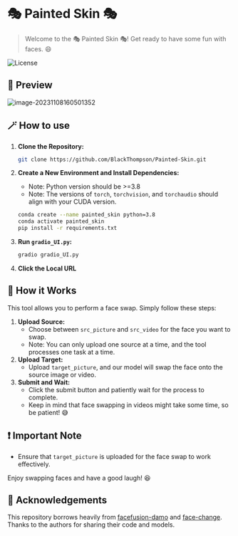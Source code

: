 # 🎭 Painted Skin 🎭

> Welcome to the 🎭 Painted Skin 🎭! Get ready to have some fun with faces. 😄

 ![License](https://img.shields.io/badge/license-Apache2.0-blue)

## 🐾 Preview

![image-20231108160501352](https://black-thompson.oss-cn-beijing.aliyuncs.com/img/image-20231108160501352.png)



## 🪄 How to use

1. **Clone the Repository:**
    
    ```bash
    git clone https://github.com/BlackThompson/Painted-Skin.git
    ```
    
2. **Create a New Environment and Install Dependencies:**
    
    - Note: Python version should be >=3.8
    - Note: The versions of `torch`, `torchvision`, and `torchaudio` should align with your CUDA version.
    
    ```bash
    conda create --name painted_skin python=3.8
    conda activate painted_skin
    pip install -r requirements.txt 
    ```
    
3. **Run `gradio_UI.py`:**
    ```bash
    gradio gradio_UI.py
    ```

4. **Click the Local URL**

## 🦾 How it Works

This tool allows you to perform a face swap. Simply follow these steps:

1. **Upload Source:**
   - Choose between `src_picture` and `src_video` for the face you want to swap.
   - Note: You can only upload one source at a time, and the tool processes one task at a time.
2. **Upload Target:**
   - Upload `target_picture`, and our model will swap the face onto the source image or video.
3. **Submit and Wait:**
   - Click the submit button and patiently wait for the process to complete.
   - Keep in mind that face swapping in videos might take some time, so be patient! 😅

## ❗ Important Note
- Ensure that `target_picture` is uploaded for the face swap to work effectively.

Enjoy swapping faces and have a good laugh! 😆

## 💌 Acknowledgements

This repository borrows heavily from [facefusion-damo](https://www.modelscope.cn/models/damo/cv_unet-image-face-fusion_damo/summary) and [face-change](https://github.com/Quietbe/mv_face_change/blob/main/video_cut_cv_h.py). Thanks to the authors for sharing their code and models.

